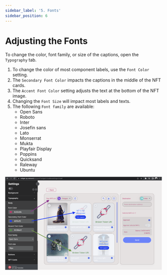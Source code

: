 ```yaml
---
sidebar_label: '5. Fonts'
sidebar_position: 6
---
```


# Adjusting the Fonts

To change the color, font family, or size of the captions, open the `Typography` tab.

1. To change the color of most component labels, use the `Font Color` setting.
2. The `Secondary Font Color` impacts the captions in the middle of the NFT cards.
3. The `Accent Font Color` setting adjusts the text at the bottom of the NFT image.
4. Changing the `Font Size` will impact most labels and texts.
5. The following `Font family` are available:
   - Open Sans
   - Roboto
   - Inter
   - Josefin sans
   - Lato
   - Monserrat
   - Mukta
   - Playfair Display
   - Poppins
   - Quicksand
   - Raleway
   - Ubuntu

![Fonts](../static/img/../../../static/img/widget/7.png)